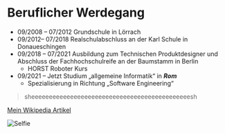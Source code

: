 # Beruflicher Werdegang
* 09/2008 – 07/2012 Grundschule in Lörrach
* 09/2012– 07/2018 Realschulabschluss an der Karl Schule in Donaueschingen
* 09/2018 – 07/2021 Ausbildung zum Technischen Produktdesigner
und Abschluss der Fachhochschulreife an der
Baumstamm in Berlin
    * HORST Roboter Kurs
* 09/2021 – Jetzt Studium „allgemeine Informatik“ in ***Rom***
    * Spezialisierung in Richtung „Software
Engineering“

> sheeeeeeeeeeeeeeeeeeeeeeeeeeeeeeeeeeeeeeeeeeeeesh


[Mein Wikipedia Artikel](https://de.wikipedia.org/wiki/Apache_207 "sheeeesh")



![Selfie](https://2dgameartguru.com/wp-content/uploads/2012/09/tutorial_sample34modd-600x221.png "selfie")